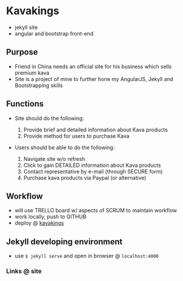 # Kavakings
+ jekyll site
+ angular and bootstrap front-end

## Purpose
+ Friend in China needs an official site for his business which sells premium kava
+ Site is a project of mine to further hone my AngularJS, Jekyll and Bootstrapping skills

## Functions
+ Site should do the following:
    1. Provide brief and detailed information about Kava products
    2. Provide method for users to purchase Kava

+ Users should be able to do the following:
    1. Navigate site w/o refresh
    2. Click to gain DETAILED information about Kava products
    3. Contact representative by e-mail (through SECURE form)
    4. Purchase kava products via Paypal (or alternative)

## Workflow
+ will use TRELLO board w/ aspects of SCRUM to maintain workflow
+ work locally, push to GITHUB
+ deploy @ [kavakings]

## Jekyll developing environment
+ use `$ jekyll serve` and open in browser @ `localhost:4000`


### Links @ site
[kavakings]: http://kavakings.com
[logo]: //kavakings.com/image_main/waveLogo_transparent_white.png
[root-folder]: //kavakings.com/image_main/